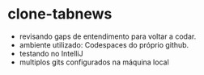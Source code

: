 # clone-tabnews

- revisando gaps de entendimento para voltar a codar.
- ambiente utilizado: Codespaces do próprio github.
- testando no IntelliJ
- multiplos gits configurados na máquina local

